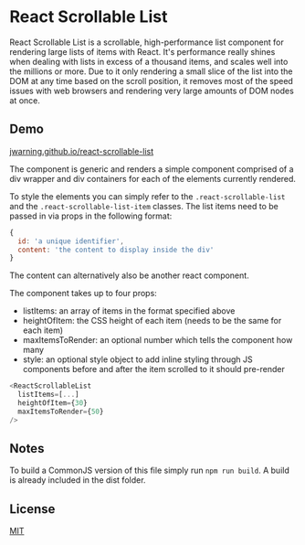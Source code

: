 # React Scrollable List

React Scrollable List is a scrollable, high-performance list component for
rendering large lists of items with React. It's performance really shines when
dealing with lists in excess of a thousand items, and scales well into the
millions or more. Due to it only rendering a small slice of the list into the
DOM at any time based on the scroll position, it removes most of the speed
issues with web browsers and rendering very large amounts of DOM nodes at once.

## Demo

[jwarning.github.io/react-scrollable-list](http://jwarning.github.io/react-scrollable-list)

The component is generic and renders a simple component comprised of a div
wrapper and div containers for each of the elements currently rendered.

To style the elements you can simply refer to the `.react-scrollable-list` and
the `.react-scrollable-list-item` classes. The list items need to be passed in
via props in the following format:

```js
{
  id: 'a unique identifier',
  content: 'the content to display inside the div'
}
```

The content can alternatively also be another react component.

The component takes up to four props:
- listItems: an array of items in the format specified above
- heightOfItem: the CSS height of each item (needs to be the same for each item)
- maxItemsToRender: an optional number which tells the component how many
- style: an optional style object to add inline styling through JS
components before and after the item scrolled to it should pre-render

```js
<ReactScrollableList
  listItems=[...]
  heightOfItem={30}
  maxItemsToRender={50}
/>
```

## Notes

To build a CommonJS version of this file simply run `npm run build`.
A build is already included in the dist folder.

## License

[MIT](./LICENSE)
